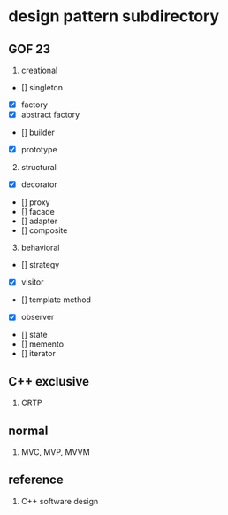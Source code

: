 # design pattern subdirectory

## GOF 23

1. creational

- [] singleton
- [x] factory
- [x] abstract factory
- [] builder
- [x] prototype

2. structural

- [x] decorator
- [] proxy
- [] facade
- [] adapter
- [] composite

3. behavioral

- [] strategy
- [x] visitor
- [] template method
- [x] observer
- [] state
- [] memento
- [] iterator

## C++ exclusive

1. CRTP

## normal

1. MVC, MVP, MVVM

## reference

1. C++ software design
